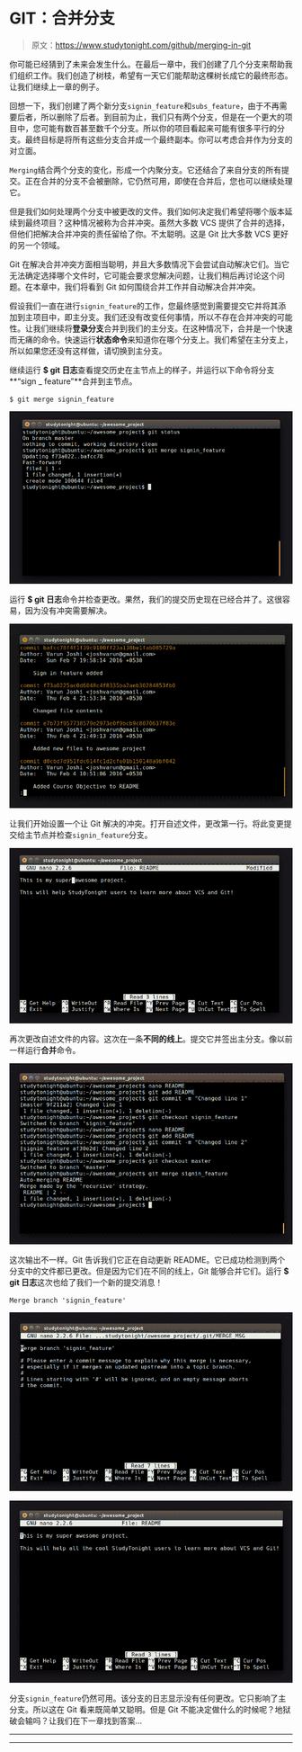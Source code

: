 # GIT：合并分支

> 原文：<https://www.studytonight.com/github/merging-in-git>

你可能已经猜到了未来会发生什么。在最后一章中，我们创建了几个分支来帮助我们组织工作。我们创造了树枝，希望有一天它们能帮助这棵树长成它的最终形态。让我们继续上一章的例子。

回想一下，我们创建了两个新分支`signin_feature`和`subs_feature`，由于不再需要后者，所以删除了后者。到目前为止，我们只有两个分支，但是在一个更大的项目中，您可能有数百甚至数千个分支。所以你的项目看起来可能有很多平行的分支。最终目标是将所有这些分支合并成一个最终副本。你可以考虑合并作为分支的对立面。

`Merging`结合两个分支的变化，形成一个内聚分支。它还结合了来自分支的所有提交。正在合并的分支不会被删除，它仍然可用，即使在合并后，您也可以继续处理它。

但是我们如何处理两个分支中被更改的文件。我们如何决定我们希望将哪个版本延续到最终项目？这种情况被称为合并冲突。虽然大多数 VCS 提供了合并的选择，但他们把解决合并冲突的责任留给了你。不太聪明。这是 Git 比大多数 VCS 更好的另一个领域。

Git 在解决合并冲突方面相当聪明，并且大多数情况下会尝试自动解决它们。当它无法确定选择哪个文件时，它可能会要求您解决问题，让我们稍后再讨论这个问题。在本章中，我们将看到 Git 如何围绕合并工作并自动解决合并冲突。

假设我们一直在进行`signin_feature`的工作，您最终感觉到需要提交它并将其添加到主项目中，即主分支。我们还没有改变任何事情，所以不存在合并冲突的可能性。让我们继续将**登录分支**合并到我们的主分支。在这种情况下，合并是一个快速而无痛的命令。快速运行**状态命令**来知道你在哪个分支上。我们希望在主分支上，所以如果您还没有这样做，请切换到主分支。

继续运行 **$ git 日志**查看提交历史在主节点上的样子，并运行以下命令将分支**“sign _ feature”**合并到主节点。

```
$ git merge signin_feature
```

![Merging Branches in GIT](img/731653910b2573671528cdc9f20e028b.png)

运行 **$ git 日志**命令并检查更改。果然，我们的提交历史现在已经合并了。这很容易，因为没有冲突需要解决。

![Merging Branches in GIT](img/c5688d75e59685673ef1cb7f92943c45.png)

让我们开始设置一个让 Git 解决的冲突。打开自述文件，更改第一行。将此变更提交给主节点并检查`signin_feature`分支。

![Merging Branches in GIT](img/f55df53f465b26910da04a1745ab4855.png)

再次更改自述文件的内容。这次在一条**不同的线上**。提交它并签出主分支。像以前一样运行**合并**命令。

![Merging Branches in GIT](img/ee5871dd0cb1f58583654acedc5b8d52.png)

这次输出不一样。Git 告诉我们它正在自动更新 README。它已成功检测到两个分支中的文件都已更改。但是因为它们在不同的线上，Git 能够合并它们。运行 **$ git 日志**这次也给了我们一个新的提交消息！

```
Merge branch 'signin_feature'
```

![Merging Branches in GIT](img/d3b4d1b524924a9c1a219f2208bad357.png)

![Merging Branches in GIT](img/1c7d7726eccce5ea9aa849cfc31c6442.png)

分支`signin_feature`仍然可用。该分支的日志显示没有任何更改。它只影响了主分支。所以这在 Git 看来既简单又聪明。但是 Git 不能决定做什么的时候呢？地狱破会输吗？让我们在下一章找到答案...

* * *

* * *